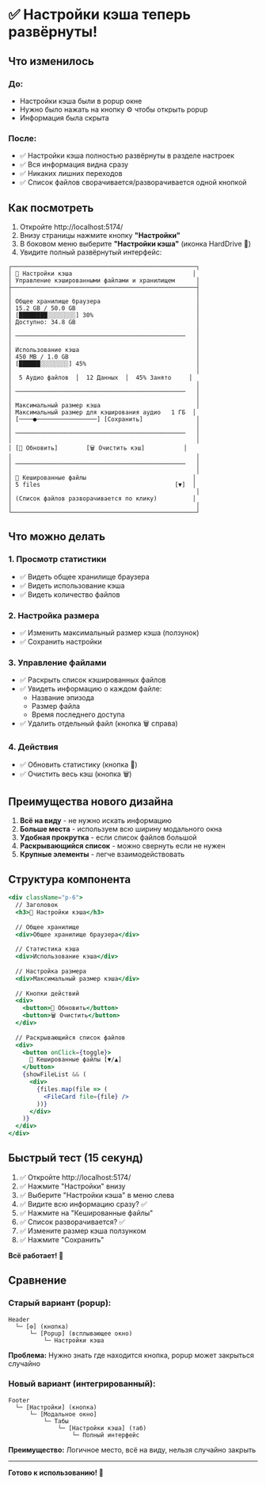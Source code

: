 # ✅ Настройки кэша теперь развёрнуты!

## Что изменилось

### До:
- Настройки кэша были в popup окне
- Нужно было нажать на кнопку ⚙️ чтобы открыть popup
- Информация была скрыта

### После:
- ✅ Настройки кэша полностью развёрнуты в разделе настроек
- ✅ Вся информация видна сразу
- ✅ Никаких лишних переходов
- ✅ Список файлов сворачивается/разворачивается одной кнопкой

## Как посмотреть

1. Откройте http://localhost:5174/
2. Внизу страницы нажмите кнопку **"Настройки"**
3. В боковом меню выберите **"Настройки кэша"** (иконка HardDrive 💾)
4. Увидите полный развёрнутый интерфейс:

```
┌────────────────────────────────────────────────────┐
│ 💾 Настройки кэша                                  │
│ Управление кэшированными файлами и хранилищем      │
├────────────────────────────────────────────────────┤
│                                                    │
│ Общее хранилище браузера                           │
│ 15.2 GB / 50.0 GB                                  │
│ [████████░░░░░░░░] 30%                             │
│ Доступно: 34.8 GB                                  │
│                                                    │
│ ────────────────────────────────────────────────   │
│                                                    │
│ Использование кэша                                 │
│ 450 MB / 1.0 GB                                    │
│ [██████░░░░░░░░] 45%                               │
│                                                    │
│  5 Аудио файлов  │  12 Данных  │  45% Занято     │
│                                                    │
│ ────────────────────────────────────────────────   │
│                                                    │
│ Максимальный размер кэша                           │
│ Максимальный размер для кэширования аудио   1 ГБ  │
│ [────●─────────────────] [Сохранить]               │
│                                                    │
│ ────────────────────────────────────────────────   │
│                                                    │
│ [🔄 Обновить]        [🗑️ Очистить кэш]           │
│                                                    │
│ ────────────────────────────────────────────────   │
│                                                    │
│ 📁 Кешированные файлы                              │
│ 5 files                                      [▼]  │
│                                                    │
│ (Список файлов разворачивается по клику)          │
│                                                    │
└────────────────────────────────────────────────────┘
```

## Что можно делать

### 1. Просмотр статистики
- ✅ Видеть общее хранилище браузера
- ✅ Видеть использование кэша
- ✅ Видеть количество файлов

### 2. Настройка размера
- ✅ Изменить максимальный размер кэша (ползунок)
- ✅ Сохранить настройки

### 3. Управление файлами
- ✅ Раскрыть список кэшированных файлов
- ✅ Увидеть информацию о каждом файле:
  - Название эпизода
  - Размер файла
  - Время последнего доступа
- ✅ Удалить отдельный файл (кнопка 🗑️ справа)

### 4. Действия
- ✅ Обновить статистику (кнопка 🔄)
- ✅ Очистить весь кэш (кнопка 🗑️)

## Преимущества нового дизайна

1. **Всё на виду** - не нужно искать информацию
2. **Больше места** - используем всю ширину модального окна
3. **Удобная прокрутка** - если список файлов большой
4. **Раскрывающийся список** - можно свернуть если не нужен
5. **Крупные элементы** - легче взаимодействовать

## Структура компонента

```jsx
<div className="p-6">
  // Заголовок
  <h3>💾 Настройки кэша</h3>
  
  // Общее хранилище
  <div>Общее хранилище браузера</div>
  
  // Статистика кэша
  <div>Использование кэша</div>
  
  // Настройка размера
  <div>Максимальный размер кэша</div>
  
  // Кнопки действий
  <div>
    <button>🔄 Обновить</button>
    <button>🗑️ Очистить</button>
  </div>
  
  // Раскрывающийся список файлов
  <div>
    <button onClick={toggle}>
      📁 Кешированные файлы [▼/▲]
    </button>
    {showFileList && (
      <div>
        {files.map(file => (
          <FileCard file={file} />
        ))}
      </div>
    )}
  </div>
</div>
```

## Быстрый тест (15 секунд)

1. ✅ Откройте http://localhost:5174/
2. ✅ Нажмите "Настройки" внизу
3. ✅ Выберите "Настройки кэша" в меню слева
4. ✅ Видите всю информацию сразу? ✅
5. ✅ Нажмите на "Кешированные файлы"
6. ✅ Список разворачивается? ✅
7. ✅ Измените размер кэша ползунком
8. ✅ Нажмите "Сохранить"

**Всё работает! 🎉**

## Сравнение

### Старый вариант (popup):
```
Header
  └─ [⚙️] (кнопка)
      └─ [Popup] (всплывающее окно)
          └─ Настройки кэша
```
**Проблема:** Нужно знать где находится кнопка, popup может закрыться случайно

### Новый вариант (интегрированный):
```
Footer
  └─ [Настройки] (кнопка)
      └─ [Модальное окно]
          └─ Табы
              └─ [Настройки кэша] (таб)
                  └─ Полный интерфейс
```
**Преимущество:** Логичное место, всё на виду, нельзя случайно закрыть

---

**Готово к использованию! 🚀**
